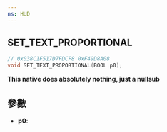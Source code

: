 ```yaml
---
ns: HUD
---
```

## SET_TEXT_PROPORTIONAL

```c
// 0x038C1F517D7FDCF8 0xF49D8A08
void SET_TEXT_PROPORTIONAL(BOOL p0);
```

**This native does absolutely nothing, just a nullsub**

## 參數
* **p0**: 

